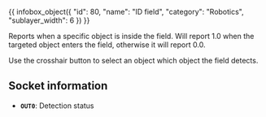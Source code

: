 {{ infobox_object({
	"id": 80,
	"name": "ID field",
	"category": "Robotics",
	"sublayer_width": 6
}) }}

Reports when a specific object is inside the field.  Will report 1.0 when the targeted object enters the field, otherwise it will report 0.0.

Use the crosshair button to select an object which object the field detects.

## Socket information
- **`OUT0`**: Detection status